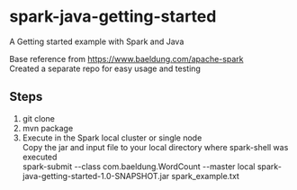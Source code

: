 # spark-java-getting-started
A Getting started example with Spark and Java

Base reference from https://www.baeldung.com/apache-spark  
Created a separate repo for easy usage and testing

## Steps
1. git clone   
2. mvn package  
3. Execute in the Spark local cluster or single node   
   Copy the jar and input file to your local directory where spark-shell was executed  
spark-submit --class com.baeldung.WordCount --master local spark-java-getting-started-1.0-SNAPSHOT.jar spark_example.txt
